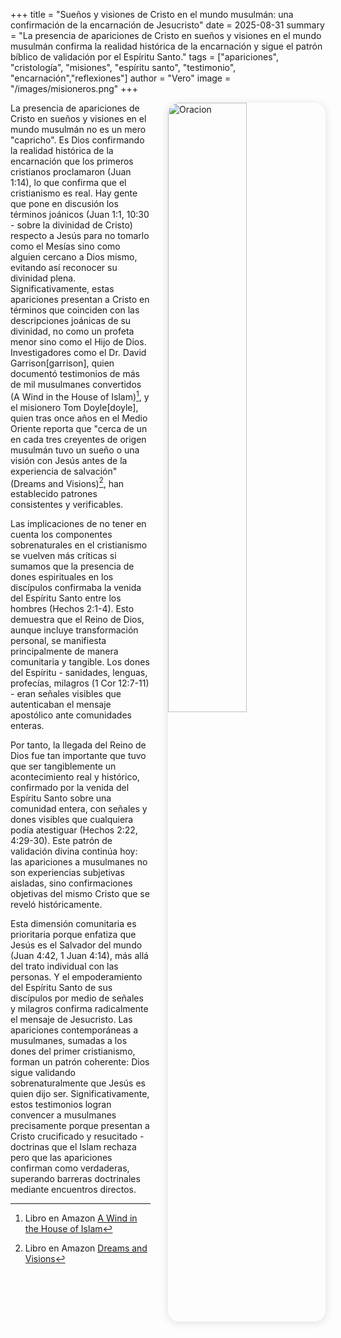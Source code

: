 +++
title = "Sueños y visiones de Cristo en el mundo musulmán: una confirmación de la encarnación de Jesucristo"
date = 2025-08-31
summary = "La presencia de apariciones de Cristo en sueños y visiones en el mundo musulmán confirma la realidad histórica de la encarnación y sigue el patrón bíblico de validación por el Espíritu Santo."
tags = ["apariciones", "cristología", "misiones", "espíritu santo", "testimonio", "encarnación","reflexiones"]
author = "Vero"
image = "/images/misioneros.png"
+++

<img src="/images/misioneros.png" 
     alt="Oracion"
     style="float: right; 
            margin-left: 2em; 
            margin-bottom: 1em; 
            max-width: 320px; 
            width: 50%; 
            height: auto; 
            border-radius: 18px; 
            box-shadow: 0 2px 14px rgba(0,0,0,0.12);" />

La presencia de apariciones de Cristo en sueños y visiones en el mundo musulmán no es un mero "capricho". Es Dios confirmando la realidad histórica de la encarnación que los primeros cristianos proclamaron (Juan 1:14), lo que confirma que el cristianismo es real. Hay gente que pone en discusión los términos joánicos (Juan 1:1, 10:30 - sobre la divinidad de Cristo) respecto a Jesús para no tomarlo como el Mesías sino como alguien cercano a Dios mismo, evitando así reconocer su divinidad plena. Significativamente, estas apariciones presentan a Cristo en términos que coinciden con las descripciones joánicas de su divinidad, no como un profeta menor sino como el Hijo de Dios. Investigadores como el Dr. David Garrison[garrison], quien documentó testimonios de más de mil musulmanes convertidos (A Wind in the House of Islam)[^1], y el misionero Tom Doyle[doyle], quien tras once años en el Medio Oriente reporta que "cerca de un en cada tres creyentes de origen musulmán tuvo un sueño o una visión con Jesús antes de la experiencia de salvación" (Dreams and Visions)[^2], han establecido patrones consistentes y verificables.

Las implicaciones de no tener en cuenta los componentes sobrenaturales en el cristianismo se vuelven más críticas si sumamos que la presencia de dones espirituales en los discípulos confirmaba la venida del Espíritu Santo entre los hombres (Hechos 2:1-4). Esto demuestra que el Reino de Dios, aunque incluye transformación personal, se manifiesta principalmente de manera comunitaria y tangible. Los dones del Espíritu - sanidades, lenguas, profecías, milagros (1 Cor 12:7-11) - eran señales visibles que autenticaban el mensaje apostólico ante comunidades enteras.

Por tanto, la llegada del Reino de Dios fue tan importante que tuvo que ser tangiblemente un acontecimiento real y histórico, confirmado por la venida del Espíritu Santo sobre una comunidad entera, con señales y dones visibles que cualquiera podía atestiguar (Hechos 2:22, 4:29-30). Este patrón de validación divina continúa hoy: las apariciones a musulmanes no son experiencias subjetivas aisladas, sino confirmaciones objetivas del mismo Cristo que se reveló históricamente.

Esta dimensión comunitaria es prioritaria porque enfatiza que Jesús es el Salvador del mundo (Juan 4:42, 1 Juan 4:14), más allá del trato individual con las personas. Y el empoderamiento del Espíritu Santo de sus discípulos por medio de señales y milagros confirma radicalmente el mensaje de Jesucristo. Las apariciones contemporáneas a musulmanes, sumadas a los dones del primer cristianismo, forman un patrón coherente: Dios sigue validando sobrenaturalmente que Jesús es quien dijo ser. Significativamente, estos testimonios logran convencer a musulmanes precisamente porque presentan a Cristo crucificado y resucitado - doctrinas que el Islam rechaza pero que las apariciones confirman como verdaderas, superando barreras doctrinales mediante encuentros directos.

[^1]: Libro en Amazon [A Wind in the House of Islam](https://www.amazon.com/Wind-House-Islam-drawing-Muslims-ebook/dp/B00L2XVJS6)  
[^2]: Libro en Amazon [Dreams and Visions](https://www.amazon.com/-/es/Tom-Doyle-ebook/dp/B0078FAA3M/)
[^doyle]: **Tom Doyle** – Graduado de **Biola College** (1979) y **Dallas Theological Seminary** (1983), sirvió como pastor por 20 años en Colorado, Texas y Nuevo México.  
Desde 2001 ha trabajado a tiempo completo en el Medio Oriente, guiando más de 80 viajes a Israel y cofundando **Uncharted Ministries**.  
Autor de *Dreams and Visions: Is Jesus Awakening the Muslim World?*, *Killing Christians* y *Standing in the Fire*.  
🔗 [unchartedministries.com](https://unchartedministries.com)

[^garrison]: **David Garrison** – B.A. en **Ouachita Baptist University**, M.Div. en **Golden Gate Baptist Theological Seminary**, Ph.D. en **University of Chicago Divinity School**.  
Ha servido por 25 años en la **International Mission Board** de los Bautistas del Sur, en roles de liderazgo global.  
Ha enseñado en seminarios como *Fuller* y *Southwestern* y vivido en Egipto, Túnez, India y Hong Kong.  
Autor de *Church Planting Movements* y *A Wind in the House of Islam*.

</div>

